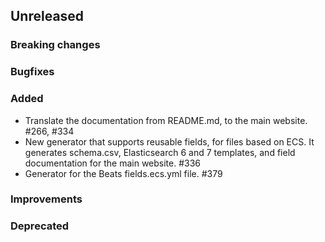 ## Unreleased

### Breaking changes

### Bugfixes

### Added

* Translate the documentation from README.md, to the main website. #266, #334
* New generator that supports reusable fields, for files based on ECS.
  It generates schema.csv, Elasticsearch 6 and 7 templates, and field documentation
  for the main website. #336
* Generator for the Beats fields.ecs.yml file. #379

### Improvements

### Deprecated


<!-- All empty sections:

## Unreleased

### Breaking changes

### Bugfixes

### Added

### Improvements

### Deprecated

-->
